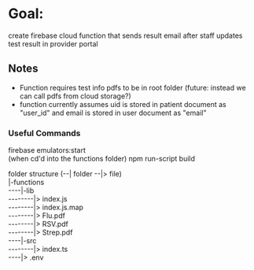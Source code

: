# Goal: 
create firebase cloud function that sends result email after staff updates test result in provider portal

## Notes
- Function requires test info pdfs to be in root folder (future: instead we can call pdfs from cloud storage?) 
- function currently assumes uid is stored in patient document as "user_id" and email is stored in user document as "email"

### Useful Commands
firebase emulators:start
<br> (when cd'd into the functions folder) npm run-script build

folder structure (--| folder    --|> file)
<br> |-functions
<br> ----|-lib
<br> --------|> index.js
<br> --------|> index.js.map
<br> --------|> Flu.pdf
<br> --------|> RSV.pdf
<br> --------|> Strep.pdf
<br> ----|-src
<br> --------|> index.ts
<br> ----|> .env

